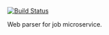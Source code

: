 [![Build Status](https://travis-ci.org/NestJsPlayground/WebMicroService.svg?branch=master)](https://travis-ci.org/NestJsPlayground/WebMicroService)



Web parser for job microservice.